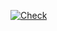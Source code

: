 [![Check](https://github.com/concrete5-community/login_destination/actions/workflows/tests.yml/badge.svg)](https://github.com/concrete5-community/login_destination/actions/workflows/tests.yml)
